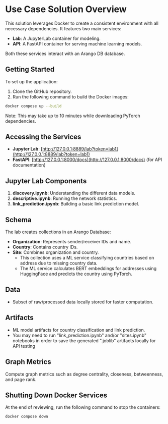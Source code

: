 # Use Case Solution Overview

This solution leverages Docker to create a consistent environment with all necessary dependencies. It features two main services:

- **Lab**: A JupyterLab container for modeling.
- **API**: A FastAPI container for serving machine learning models.

Both these services interact with an Arango DB database.

## Getting Started

To set up the application:

1. Clone the GitHub repository.
2. Run the following command to build the Docker images:

```bash
docker compose up --build
```

Note: This may take up to 10 minutes while downloading PyTorch dependencies.

## Accessing the Services

- **Jupyter Lab**: [http://127.0.0.1:8889/lab?token=lab1](http://127.0.0.1:8889/lab?token=lab1)
- **FastAPI**: [http://127.0.0.1:8000/docs](http://127.0.0.1:8000/docs) (for API documentation)

## Jupyter Lab Components

1. **discovery.ipynb**: Understanding the different data models.
2. **descriptive.ipynb**: Running the network statistics.
3. **link_prediction.ipynb**: Building a basic link prediction model.

## Schema

The lab creates collections in an Arango Database:

- **Organization**: Represents sender/receiver IDs and name.
- **Country**: Contains country IDs.
- **Site**: Combines organization and country.
  - This collection uses a ML service classifying countries based on address due to missing country data.
  - The ML service calculates BERT embeddings for addresses using HuggingFace and predicts the country using PyTorch.

## Data

- Subset of raw/processed data locally stored for faster computation.

## Artifacts

- ML model artifacts for country classification and link prediction.
- You may need to run "link_prediction.ipynb" and/or "sites.ipynb" notebooks in order to save the generated ".joblib" artifacts locally for API testing

## Graph Metrics

Compute graph metrics such as degree centrality, closeness, betweenness, and page rank.

## Shutting Down Docker Services

At the end of reviewing, run the following command to stop the containers:

```bash
docker compose down
```
